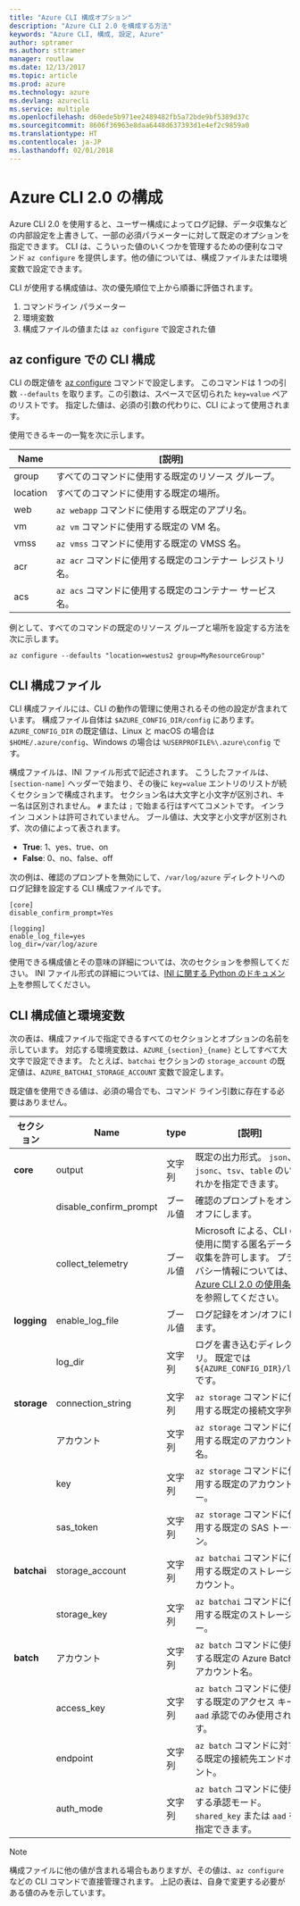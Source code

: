 ```yaml
---
title: "Azure CLI 構成オプション"
description: "Azure CLI 2.0 を構成する方法"
keywords: "Azure CLI, 構成, 設定, Azure"
author: sptramer
ms.author: sttramer
manager: routlaw
ms.date: 12/13/2017
ms.topic: article
ms.prod: azure
ms.technology: azure
ms.devlang: azurecli
ms.service: multiple
ms.openlocfilehash: d60ede5b971ee2489482fb5a72bde9bf5389d37c
ms.sourcegitcommit: 8606f36963e8daa6448d637393d1e4ef2c9859a0
ms.translationtype: HT
ms.contentlocale: ja-JP
ms.lasthandoff: 02/01/2018
---
```

# <a name="azure-cli-20-configuration"></a>Azure CLI 2.0 の構成

Azure CLI 2.0 を使用すると、ユーザー構成によってログ記録、データ収集などの内部設定を上書きして、一部の必須パラメーターに対して既定のオプションを指定できます。 CLI は、こういった値のいくつかを管理するための便利なコマンド `az configure` を提供します。他の値については、構成ファイルまたは環境変数で設定できます。

CLI が使用する構成値は、次の優先順位で上から順番に評価されます。

1. コマンドライン パラメーター
2. 環境変数
3. 構成ファイルの値または `az configure` で設定された値

## <a name="cli-configuration-with-az-configure"></a>az configure での CLI 構成

CLI の既定値を [az configure](/cli/azure/?view=azure-cli-latest#az_configure) コマンドで設定します。
このコマンドは 1 つの引数 `--defaults` を取ります。この引数は、スペースで区切られた `key=value` ペアのリストです。 指定した値は、必須の引数の代わりに、CLI によって使用されます。

使用できるキーの一覧を次に示します。

| Name | [説明] |
|------|-------------|
| group | すべてのコマンドに使用する既定のリソース グループ。 |
| location | すべてのコマンドに使用する既定の場所。 |
| web | `az webapp` コマンドに使用する既定のアプリ名。 |
| vm | `az vm` コマンドに使用する既定の VM 名。 |
| vmss | `az vmss` コマンドに使用する既定の VMSS 名。 |
| acr | `az acr` コマンドに使用する既定のコンテナー レジストリ名。 |
| acs | `az acs` コマンドに使用する既定のコンテナー サービス名。 |

例として、すべてのコマンドの既定のリソース グループと場所を設定する方法を次に示します。

```azurecli
az configure --defaults "location=westus2 group=MyResourceGroup"
```

## <a name="cli-configuration-file"></a>CLI 構成ファイル

CLI 構成ファイルには、CLI の動作の管理に使用されるその他の設定が含まれています。 構成ファイル自体は `$AZURE_CONFIG_DIR/config` にあります。 `AZURE_CONFIG_DIR` の既定値は、Linux と macOS の場合は `$HOME/.azure/config`、Windows の場合は `%USERPROFILE%\.azure\config` です。

構成ファイルは、INI ファイル形式で記述されます。 こうしたファイルは、`[section-name]` ヘッダーで始まり、その後に `key=value` エントリのリストが続くセクションで構成されます。 セクション名は大文字と小文字が区別され、キー名は区別されません。
`#` または `;` で始まる行はすべてコメントです。 インライン コメントは許可されていません。 ブール値は、大文字と小文字が区別されず、次の値によって表されます。

* __True__: 1、yes、true、on
* __False__: 0、no、false、off

次の例は、確認のプロンプトを無効にして、`/var/log/azure` ディレクトリへのログ記録を設定する CLI 構成ファイルです。

```
[core]
disable_confirm_prompt=Yes

[logging]
enable_log_file=yes
log_dir=/var/log/azure
```

使用できる構成値とその意味の詳細については、次のセクションを参照してください。 INI ファイル形式の詳細については、[INI に関する Python のドキュメント](https://docs.python.org/3/library/configparser.html#supported-ini-file-structure)を参照してください。

## <a name="cli-configuration-values-and-environment-variables"></a>CLI 構成値と環境変数

次の表は、構成ファイルで指定できるすべてのセクションとオプションの名前を示しています。 対応する環境変数は、`AZURE_{section}_{name}` としてすべて大文字で設定できます。 たとえば、`batchai` セクションの `storage_account` の既定値は、`AZURE_BATCHAI_STORAGE_ACCOUNT` 変数で設定します。

既定値を使用できる値は、必須の場合でも、コマンド ライン引数に存在する必要はありません。

| セクション | Name      | type | [説明]|
|---------|-----------|------|------------|
| __core__ | output | 文字列 | 既定の出力形式。 `json`、`jsonc`、`tsv`、`table` のいずれかを指定できます。 |
| | disable\_confirm\_prompt | ブール値 | 確認のプロンプトをオン/オフにします。 |
| | collect\_telemetry | ブール値 | Microsoft による、CLI の使用に関する匿名データの収集を許可します。 プライバシー情報については、[Azure CLI 2.0 の使用条件](http://aka.ms/AzureCliLegal)を参照してください。 |
| __logging__ | enable\_log\_file | ブール値 | ログ記録をオン/オフにします。 |
| | log\_dir | 文字列 | ログを書き込むディレクトリ。 既定では `${AZURE_CONFIG_DIR}/logs` です。 |
| __storage__ | connection\_string | 文字列 | `az storage` コマンドに使用する既定の接続文字列。 |
| | アカウント | 文字列 | `az storage` コマンドに使用する既定のアカウント名。 |
| | key | 文字列 | `az storage` コマンドに使用する既定のアカウント キー。 |
| | sas\_token | 文字列 | `az storage` コマンドに使用する既定の SAS トークン。 |
| __batchai__ | storage\_account | 文字列 | `az batchai` コマンドに使用する既定のストレージ アカウント。 |
| | storage\_key | 文字列 | `az batchai` コマンドに使用する既定のストレージ キー。 |
| __batch__ | アカウント | 文字列 | `az batch` コマンドに使用する既定の Azure Batch アカウント名。 |
| | access\_key | 文字列 | `az batch` コマンドに使用する既定のアクセス キー。 `aad` 承認でのみ使用されます。 |
| | endpoint | 文字列 | `az batch` コマンドに対する既定の接続先エンドポイント。 |
| | auth\_mode | 文字列 | `az batch` コマンドに使用する承認モード。 `shared_key` または `aad` を指定できます。 |

> [!NOTE]
> 構成ファイルに他の値が含まれる場合もありますが、その値は、`az configure` などの CLI コマンドで直接管理されます。 上記の表は、自身で変更する必要がある値のみを示しています。
